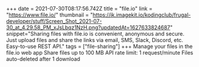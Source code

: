 +++
date = 2021-07-30T08:17:56.742Z
title = "file.io"
link = "https://www.file.io/"
thumbnail = "https://ik.imagekit.io/kodingclub/frugal-developer/stuff/Screen_Shot_2021-07-30_at_4.29.58_PM_xJsLbqz1NzH.png?updatedAt=1627633824687"
snippet="Sharing files with file.io is convenient, anonymous and secure. Just upload files and share the links via email, SMS, Slack, Discord, etc. Easy-to-use REST API."
tags = ["file-sharing"]
+++
Manage your files in the file.io web app
Share files up to 100 MB
API rate limit: 1 request/minute
Files auto-deleted after 1 download
